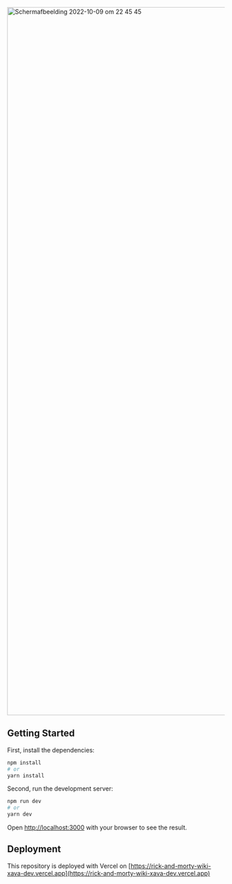 <img width="1638" alt="Schermafbeelding 2022-10-09 om 22 45 45" src="https://user-images.githubusercontent.com/104568148/194778706-e21363ec-c5c6-422b-95a2-83ef7a61365a.png">

## Getting Started
First, install the dependencies:

```bash
npm install
# or
yarn install
```

Second, run the development server:

```bash
npm run dev
# or
yarn dev
```

Open [http://localhost:3000](http://localhost:3000) with your browser to see the result.

## Deployment
This repository is deployed with Vercel on [https://rick-and-morty-wiki-xava-dev.vercel.app](https://rick-and-morty-wiki-xava-dev.vercel.app)